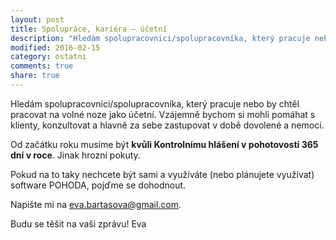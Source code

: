 ```yaml
---
layout: post
title: Spolupráce, kariéra – účetní
description: "Hledám spolupracovnici/spolupracovníka, který pracuje nebo by chtěl pracovat na volné noze jako účetní."
modified: 2016-02-15
category: ostatni
comments: true
share: true
---
```


Hledám spolupracovnici/spolupracovníka, který pracuje nebo by chtěl pracovat na volné noze jako účetní. Vzájemně bychom si mohli pomáhat s klienty, konzultovat a hlavně za sebe zastupovat v době dovolené a nemoci.

Od začátku roku musíme být **kvůli Kontrolnímu hlášení v pohotovosti 365 dní v roce**. Jinak hrozní pokuty.

Pokud na to taky nechcete být sami a využíváte (nebo plánujete využívat) software POHODA, pojďme se dohodnout.

Napište mi na <eva.bartasova@gmail.com>.

Budu se těšit na vaši zprávu!
Eva